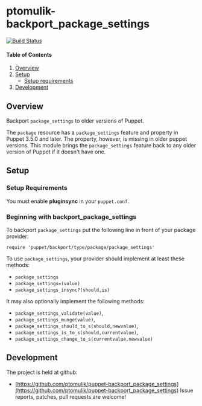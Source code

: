 # ptomulik-backport_package_settings

[![Build Status](https://travis-ci.org/ptomulik/puppet-backport_package_settings.png?branch=master)](https://travis-ci.org/ptomulik/puppet-backport_package_settings)

#### Table of Contents

1. [Overview](#overview)
2. [Setup](#setup)
    * [Setup requirements](#setup-requirements)
3. [Development](#development)

## Overview

Backport `package_settings` to older versions of Puppet.

The `package` resource has a `package_settings` feature and property in Puppet
3.5.0 and later. The property, however, is missing in older puppet versions.
This module brings the `package_settings` feature back to any older version of
Puppet if it doesn't have one.

## Setup

### Setup Requirements

You must enable **pluginsync** in your `puppet.conf`.

### Beginning with backport_package_settings

To backport `package_settings` put the following line in front of your package
provider:

    require 'puppet/backport/type/package/package_settings'

To use `package_settings`, your provider should implement at least these
methods:

  - `package_settings`
  - `package_settings=(value)` 
  - `package_settings_insync?(should,is)` 

It may also optionally implement the following methods:

  - `package_settings_validate(value)`,
  - `package_settings_munge(value)`,
  - `package_settings_should_to_s(should,newvalue)`,
  - `package_settings_is_to_s(should,currentvalue)`,
  - `package_settings_change_to_s(currentvalue,newvalue)`

## Development
The project is held at github:
* [https://github.com/ptomulik/puppet-backport_package_settings](https://github.com/ptomulik/puppet-backport_package_settings)
Issue reports, patches, pull requests are welcome!
